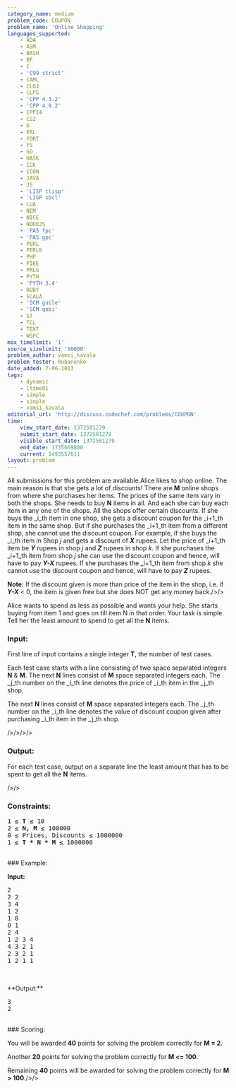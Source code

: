 ```yaml
---
category_name: medium
problem_code: COUPON
problem_name: 'Online Shopping'
languages_supported:
    - ADA
    - ASM
    - BASH
    - BF
    - C
    - 'C99 strict'
    - CAML
    - CLOJ
    - CLPS
    - 'CPP 4.3.2'
    - 'CPP 4.9.2'
    - CPP14
    - CS2
    - D
    - ERL
    - FORT
    - FS
    - GO
    - HASK
    - ICK
    - ICON
    - JAVA
    - JS
    - 'LISP clisp'
    - 'LISP sbcl'
    - LUA
    - NEM
    - NICE
    - NODEJS
    - 'PAS fpc'
    - 'PAS gpc'
    - PERL
    - PERL6
    - PHP
    - PIKE
    - PRLG
    - PYTH
    - 'PYTH 3.4'
    - RUBY
    - SCALA
    - 'SCM guile'
    - 'SCM qobi'
    - ST
    - TCL
    - TEXT
    - WSPC
max_timelimit: '1'
source_sizelimit: '50000'
problem_author: vamsi_kavala
problem_tester: Rubanenko
date_added: 7-06-2013
tags:
    - dynamic
    - ltime01
    - simple
    - simple
    - vamsi_kavala
editorial_url: 'http://discuss.codechef.com/problems/COUPON'
time:
    view_start_date: 1372581279
    submit_start_date: 1372581279
    visible_start_date: 1372581279
    end_date: 1735669800
    current: 1493557611
layout: problem
---
```

All submissions for this problem are available.Alice likes to shop online. The main reason is that she gets a lot of discounts! There are **M** online shops from where she purchases her items. The prices of the same item vary in both the shops. She needs to buy **N** items in all. And each she can buy each item in any one of the shops. All the shops offer certain discounts. If she buys the _i_th item in one shop, she gets a discount coupon for the _i+1_th item in the same shop. But if she purchases the _i+1_th item from a different shop, she cannot use the discount coupon.
 For example, if she buys the _i_th item in Shop _j_ and gets a discount of _**X**_ rupees. Let the price of _i+1_th item be _**Y**_ rupees in shop _j_ and _**Z**_ rupees in shop _k_. If she purchases the _i+1_th item from shop _j_ she can use the discount coupon and hence, will have to pay _**Y-X**_ rupees. If she purchases the _i+1_th item from shop _k_ she cannot use the discount coupon and hence, will have to pay _**Z**_ rupees.

**Note:** If the discount given is more than price of the item in the shop, i.e. if _**Y-X**_ < 0, the item is given free but she does NOT get any money back./>/>

Alice wants to spend as less as possible and wants your help. She starts buying from item 1 and goes on till item N in that order. Your task is simple. Tell her the least amount to spend to get all the **N** items.

### Input:

First line of input contains a single integer **T**, the number of test cases.

Each test case starts with a line consisting of two space separated integers **N** & **M**.
The next **N** lines consist of **M** space separated integers each. The _j_th number on the _i_th line denotes the price of _i_th item in the _j_th shop.

The next **N** lines consist of **M** space separated integers each. The _j_th number on the _i_th line denotes the value of discount coupon given after purchasing _i_th item in the _j_th shop.

/>/>/>/>

### Output:

For each test case, output on a separate line the least amount that has to be spent to get all the **N** items.

/>/>

### Constraints:

<pre>
1 ≤ <b>T</b> ≤ 10
2 ≤ <b>N, M</b> ≤ 100000
0 ≤ Prices, Discounts ≤ 1000000
1 ≤ <b>T * N * M</b> ≤ 1000000

</pre>### Example:

**Input:**

<pre>
2
2 2
3 4
1 2
1 0
0 1
2 4
1 2 3 4
4 3 2 1
2 3 2 1
1 2 1 1


</pre>**Output:**

<pre>
3
2

</pre>### Scoring:

You will be awarded **40** points for solving the problem correctly for **M = 2**.

Another **20** points for solving the problem correctly for **M <= 100**.

Remaining **40** points will be awarded for solving the problem correctly for **M > 100**./>/>
